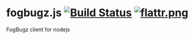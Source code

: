 # fogbugz.js [![Build Status][1]][2] [![flattr.png][3]][4]

FogBugz client for nodejs

[1]: https://drone.io/github.com/sergeyt/fogbugz.js/status.png
[2]: https://drone.io/github.com/sergeyt/fogbugz.js/latest
[3]: https://api.flattr.com/button/flattr-badge-large.png
[4]: https://flattr.com/submit/auto?user_id=todysh&url=https%3A%2F%2Fgithub.com%2Fsergeyt%2Ffogbugz.js
